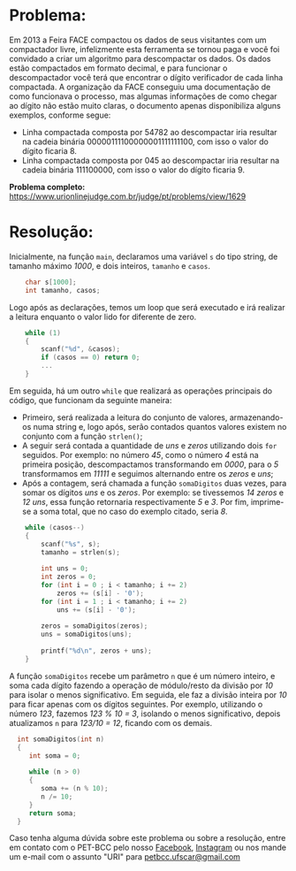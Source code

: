 # Problema:

Em 2013 a Feira FACE compactou os dados de seus visitantes com um compactador livre, infelizmente esta ferramenta se tornou paga e você foi convidado a criar um algoritmo para descompactar os dados. Os dados estão compactados em formato decimal, e para funcionar o descompactador você terá que encontrar o dígito verificador de cada linha compactada. A organização da FACE conseguiu uma documentação de como funcionava o processo, mas algumas informações de como chegar ao dígito não estão muito claras, o documento apenas disponibiliza alguns exemplos, conforme segue:

- Linha compactada composta por 54782 ao descompactar iria resultar na cadeia binária 00000111100000001111111100, com isso o valor do dígito ficaria 8.
- Linha compactada composta por 045 ao descompactar iria resultar na cadeia binária 111100000, com isso o valor do dígito ficaria 9.

**Problema completo:** https://www.urionlinejudge.com.br/judge/pt/problems/view/1629


# Resolução: 
Inicialmente, na função `main`, declaramos uma variável `s` do tipo string, de tamanho máximo *1000*, e dois inteiros, `tamanho` e `casos`.
``` c
    char s[1000];
    int tamanho, casos;
```

Logo após as declarações, temos um loop que será executado e irá realizar a leitura enquanto o valor lido for diferente de zero.
``` c
    while (1)
	{
		scanf("%d", &casos);
		if (casos == 0) return 0; 
		...
	}
```
Em seguida, há um outro `while` que realizará as operações principais do código, que funcionam da seguinte maneira:
- Primeiro, será realizada a leitura do conjunto de valores, armazenando-os numa string e, logo após, serão contados quantos valores existem no conjunto com a função `strlen()`;
- A seguir será contada a quantidade de *uns* e *zeros* utilizando dois `for` seguidos. Por exemplo: no número *45*, como o número *4* está na primeira posição, descompactamos transformando em *0000*, para o *5* transformamos em *11111* e seguimos alternando entre os *zeros* e *uns*;
- Após a contagem, será chamada a função `somaDigitos` duas vezes, para somar os dígitos *uns* e os *zeros*. Por exemplo: se tivessemos *14 zeros* e *12 uns*, essa função retornaria respectivamente *5* e *3*. Por fim, imprime-se a soma total, que no caso do exemplo citado, seria *8*.
``` c
    while (casos--)
	{
		scanf("%s", s);
        tamanho = strlen(s);
		
		int uns = 0;
		int zeros = 0;
		for (int i = 0 ; i < tamanho; i += 2)
			zeros += (s[i] - '0');
		for (int i = 1 ; i < tamanho; i += 2)
			uns += (s[i] - '0');
		
		zeros = somaDigitos(zeros);
		uns = somaDigitos(uns);
		
		printf("%d\n", zeros + uns);
	}
```
A função `somaDigitos` recebe um parâmetro `n` que é um número inteiro, e soma cada dígito fazendo a operação de módulo/resto da divisão por *10* para isolar o menos significativo. Em seguida, ele faz a divisão inteira por *10* para ficar apenas com os dígitos seguintes. Por exemplo, utilizando o número *123*, fazemos *123 % 10 = 3*, isolando o menos significativo, depois atualizamos `n` para *123/10 = 12*, ficando com os demais.

``` c
  int somaDigitos(int n)
  {
	 int soma = 0;
	
	 while (n > 0)
	 {
		soma += (n % 10);
		n /= 10;
	 }
	 return soma;
  }
```


Caso tenha alguma dúvida sobre este problema ou sobre a resolução, entre em contato com o PET-BCC pelo nosso
[Facebook](https://www.facebook.com/petbcc/),
[Instagram](https://www.instagram.com/petbcc.ufscar/)
ou nos mande um e-mail com o assunto "URI" para  petbcc.ufscar@gmail.com
